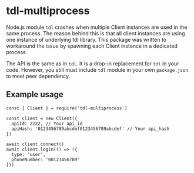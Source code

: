 # tdl-multiprocess

Node.js module `tdl` crashes when multiple Client instances are used in the same process.
The reason behind this is that all client instances are using one instance of underlying tdl library.
This package was written to workaround the issue by spawning each Client instance in a dedicated process.

The API is the same as in `tdl`. It is a drop-in replacement for `tdl` in your code. However, you still must
include `tdl` module in your own `package.json` to meet peer dependency.


## Example usage
```
const { Client } = require('tdl-multiprocess')

const client = new Client({
  apiId: 2222, // Your api_id
  apiHash: '0123456789abcdef0123456789abcdef' // Your api_hash
})

await client.connect()
await client.login(() => ({
  type: 'user',
  phoneNumber: '00123456789'
}))
```